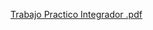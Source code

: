 [Trabajo Practico Integrador  .pdf](https://github.com/user-attachments/files/15886630/Trabajo.Practico.Integrador.pdf)
